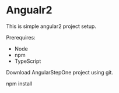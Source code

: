 # Angualr2

This is simple angular2 project setup.

Prerequires:
 - Node 
 - npm
 - TypeScript
 
 Download AngularStepOne project using git.
 
 npm install
